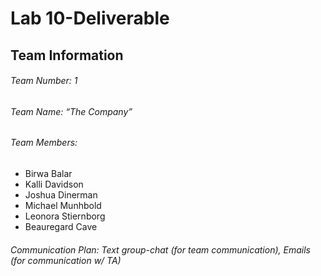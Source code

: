 # Lab 10-Deliverable

## Team Information

###### Team Number: 1

###### Team Name: “The Company”

###### Team Members: 
- Birwa Balar
- Kalli Davidson
- Joshua Dinerman
- Michael Munhbold
- Leonora Stiernborg
- Beauregard Cave

###### Communication Plan: Text group-chat (for team communication), Emails (for communication w/ TA)
